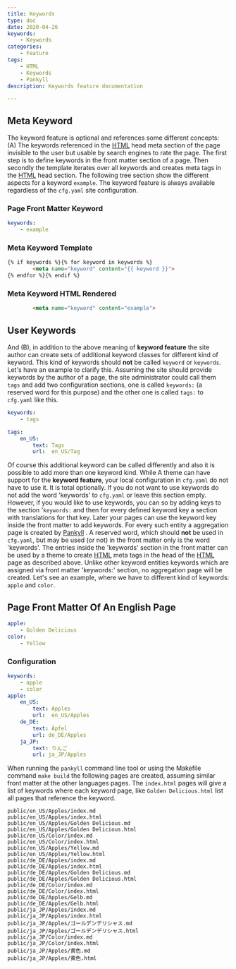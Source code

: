 ```yaml
---
title: Keywords
type: doc
date: 2020-04-26
keywords:
    - Keywords
categories:
    - Feature
tags:
    - HTML
    - Keywords
    - Pankyll
description: Keywords feature documentation

---
```


## Meta Keyword

The keyword feature is optional and references some different concepts: (A) The
keywords referenced in the [HTML] head meta section of the page invisible to
the user but usable by search engines to rate the page. The first step is to
define keywords in the front matter section of a page. Then secondly the
template iterates over all keywords and creates meta tags in the [HTML] head
section. The following tree section show the different aspects for a keyword
`example`.  The keyword feature is always available regardless of the
`cfg.yaml` site configuration.

### Page Front Matter Keyword

```yaml
keywords:
    - example
```

### Meta Keyword Template

```html
{% if keywords %}{% for keyword in keywords %}
        <meta name="keyword" content="{{ keyword }}">
{% endfor %}{% endif %}
```

### Meta Keyword HTML Rendered

```html
        <meta name="keyword" content="example">
```

## User Keywords

And (B), in addition to the above meaning of **keyword feature** the site
author can create sets of additional keyword classes for different kind of
keyword.  This kind of keywords should **not** be called `keyword` or
`keywords`. Let's have an example to clarify this. Assuming the site should
provide keywords by the author of a page, the site administrator could call
them `tags` and add two configuration sections, one is called `keywords:` (a
reserved word for this purpose) and the other one is called `tags:` to
`cfg.yaml` like this.

```yaml
keywords:
    - tags

tags:
    en_US:
        text: Tags
        url:  en_US/Tag
```

Of course this additional keyword can be called differently and also it is
possible to add more than one keyword kind.  While A theme can have support for
the **keyword feature**, your local configuration in `cfg.yaml` do not have to
use it. It is total optionally. If you do not want to use keywords do not add
the word 'keywords' to  `cfg.yaml` or leave this section empty. However, if you
would like to use keywords, you can so by adding keys to the section
'`keywords:` and then for every defined keyword key a section with translations
for that key.  Later your pages can use the keyword key inside the front matter
to add keywords. For every such entity a aggregation page is created by
[Pankyll] . A reserved word, which should **not** be used in `cfg.yaml`, but
may be used (or not) in the front matter only is the word 'keywords'. The
entries inside the 'keywords' section in the front matter can be used by a
theme to create [HTML] meta tags in the head of the [HTML] page as described
above. Unlike other keyword entities keywords which are assigned via front
matter 'keywords:' section, no aggregation page will be created. Let's see an
example, where we have to different kind of keywords: `apple` and `color`.

## Page Front Matter Of An English Page

```yaml
apple:
    - Golden Delicious
color:
    - Yellow
```

### Configuration

```yaml
keywords:
    - apple
    - color
apple:
    en_US:
        text: Apples
        url:  en_US/Apples
    de_DE:
        text: Äpfel
        url: de_DE/Apples
    ja_JP:
        text: りんご
        url: ja_JP/Apples
```

When running the `pankyll` command line tool or using the Makefile command
`make build` the following pages are created, assuming similar front matter at
the other languages pages. The `index.html` pages will give a list of keywords
where each keyword page, like `Golden Delicious.html` list all pages that
reference the keyword.

```
public/en_US/Apples/index.md
public/en_US/Apples/index.html
public/en_US/Apples/Golden Delicious.md
public/en_US/Apples/Golden Delicious.html
public/en_US/Color/index.md
public/en_US/Color/index.html
public/en_US/Apples/Yellow.md
public/en_US/Apples/Yellow.html
public/de_DE/Apples/index.md
public/de_DE/Apples/index.html
public/de_DE/Apples/Golden Delicious.md
public/de_DE/Apples/Golden Delicious.html
public/de_DE/Color/index.md
public/de_DE/Color/index.html
public/de_DE/Apples/Gelb.md
public/de_DE/Apples/Gelb.html
public/ja_JP/Apples/index.md
public/ja_JP/Apples/index.html
public/ja_JP/Apples/ゴールデンデリシャス.md
public/ja_JP/Apples/ゴールデンデリシャス.html
public/ja_JP/Color/index.md
public/ja_JP/Color/index.html
public/ja_JP/Apples/黄色.md
public/ja_JP/Apples/黄色.html
```

[HTML]: https://en.wikipedia.org/wiki/HTML
[Pankyll]: https://www.pankyll.org/

